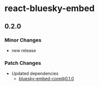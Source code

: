 # react-bluesky-embed

## 0.2.0

### Minor Changes

- new release

### Patch Changes

- Updated dependencies
  - bluesky-embed-core@0.1.0
